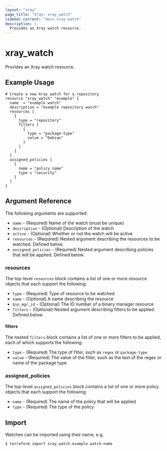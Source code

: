 ```yaml
---
layout: "xray"
page_title: "Xray: xray_watch"
sidebar_current: "docs-xray-watch"
description: |-
  Provides an Xray watch resource.
---
```


# xray_watch

Provides an Xray watch resource. 

## Example Usage

```hcl
# Create a new Xray watch for a repository
resource "xray_watch" "example" {
  name  = "example watch"
  description = "example repository watch"
  resources [
    {
      type = "repository"
      filters [
        {
          type = "package-type"
          value = "Debian"
        }
      ]
    }
  ]
  assigned_policies [
    {
      name = "policy name"
      type = "security"
    }
  ]
}
```

## Argument Reference

The following arguments are supported:

* `name` - (Required) Name of the watch (must be unique)
* `description` - (Optional) Description of the watch
* `active` - (Optional) Whether or not the watch will be active
* `resources` - (Required) Nested argument describing the resources to be watched. Defined below.
* `assigned_policies` - (Required) Nested argument describing policies that will be applied. Defined below.

### resources

The top-level `resources` block contains a list of one or more resource objects that each support the following:

* `type` - (Required) Type of resource to be watched
* `name` - (Optional) A name describing the resource
* `bin_mgr_id` - (Optional) The ID number of a binary manager resource
* `filters` - (Optional) Nested argument describing filters to be applied. Defined below.

#### filters

The nested `filters` block contains a list of one or more filters to be applied, each of which supports the following:

* `type` - (Required) The type of filter, such as `regex` or `package-type`
* `value` - (Required) The value of the filter, such as the text of the regex or name of the package type

### assigned_policies

The top-level `assigned_policies` block contains a list of one or more policy objects that each support the following:

* `name` - (Required) The name of the policy that will be applied
* `type` - (Required) The type of the policy


## Import

Watches can be imported using their name, e.g.

```
$ terraform import xray_watch.example watch-name
```
